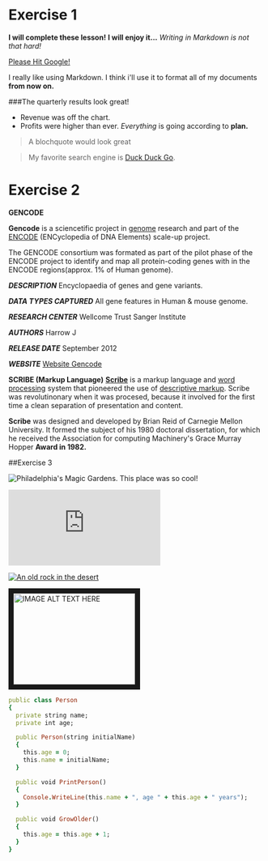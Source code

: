 # Exercise 1
**I will complete these lesson!**
**I will enjoy it...**
_Writing in Markdown is not that hard!_

[Please Hit Google!](www.google.com)

I really like using Markdown. I think i'll use it to format all of my documents **from now on.**

###The quarterly results look great!
   - Revenue was off the chart.
   - Profits were higher than ever. 
*Everything* is going according to **plan.**

>A blochquote would look great

>My favorite search engine is [Duck Duck Go](https://duckduckgo.com).

# Exercise 2

**GENCODE**

**Gencode** is a sciencetific project in [genome](https://en.wikipedia.org/wiki/Genome) research and part of the [ENCODE](https://en.wikipedia.org/wiki/ENCODE) (ENCyclopedia of DNA Elements) scale-up project.

The GENCODE consortium was formated as part of the pilot phase of the ENCODE project to identify and map all protein-coding genes with in the ENCODE regions(approx. 1% of Human genome).

***DESCRIPTION***
Encyclopaedia of genes and gene variants.

***DATA TYPES CAPTURED***
All gene features in Human & mouse genome.

***RESEARCH CENTER***
Wellcome Trust Sanger Institute

***AUTHORS***
Harrow J

***RELEASE DATE***
September 2012

***WEBSITE***
[Website Gencode](https://www.gencodegenes.org/)

**SCRIBE (Markup Language)**
**[Scribe](https://en.wikipedia.org/wiki/Scribe_(markup_language))** is a markup language and [word processing](https://en.wikipedia.org/wiki/Word_processor) system that pioneered the use of [descriptive markup](https://en.wikipedia.org/wiki/Markup_language). Scribe was revolutinonary when it was procesed, because it involved for the first time a clean separation of presentation and content.

**Scribe** was designed and developed by Brian Reid of Carnegie Mellon University. It formed the subject of his 1980 doctoral dissertation, for which he received the Association for computing Machinery's Grace Murray Hopper **Award in 1982.**

##Exercise 3


![Philadelphia's Magic Gardens. This place was so cool!](/assets/images/philly-magic-gardens.jpg "Philadelphia's Magic Gardens")

![Baltic Sea](https://phys.org/news/2018-05-baltic-sea-machine.html)

[![An old rock in the desert](/assets/images/shiprock.jpg "Shiprock, New Mexico by Beau Rogers")](https://www.flickr.com/photos/beaurogers/31833779864/in/photolist-Qv3rFw-34mt9F-a9Cmfy-5Ha3Zi-9msKdv-o3hgjr-hWpUte-4WMsJ1-KUQ8N-deshUb-vssBD-6CQci6-8AFCiD-zsJWT-nNfsgB-dPDwZJ-bn9JGn-5HtSXY-6CUhAL-a4UTXB-ugPum-KUPSo-fBLNm-6CUmpy-4WMsc9-8a7D3T-83KJev-6CQ2bK-nNusHJ-a78rQH-nw3NvT-7aq2qf-8wwBso-3nNceh-ugSKP-4mh4kh-bbeeqH-a7biME-q3PtTf-brFpgb-cg38zw-bXMZc-nJPELD-f58Lmo-bXMYG-bz8AAi-bxNtNT-bXMYi-bXMY6-bXMYv)

<a href="http://www.youtube.com/watch?feature=player_embedded&v=YOUTUBE_VIDEO_ID_HERE
" target="_blank"><img src="http://img.youtube.com/vi/YOUTUBE_VIDEO_ID_HERE/0.jpg" 
alt="IMAGE ALT TEXT HERE" width="240" height="180" border="10" /></a>



```ruby
public class Person
{
  private string name;
  private int age;

  public Person(string initialName)
  {
    this.age = 0;
    this.name = initialName;
  }

  public void PrintPerson()
  {
    Console.WriteLine(this.name + ", age " + this.age + " years");
  }

  public void GrowOlder()
  {
    this.age = this.age + 1;
  }
}
```